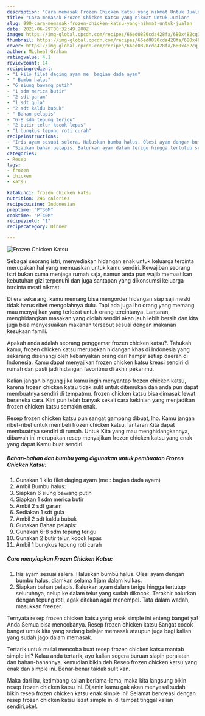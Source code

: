 ```yaml
---
description: "Cara memasak Frozen Chicken Katsu yang nikmat Untuk Jualan"
title: "Cara memasak Frozen Chicken Katsu yang nikmat Untuk Jualan"
slug: 990-cara-memasak-frozen-chicken-katsu-yang-nikmat-untuk-jualan
date: 2021-06-29T00:32:49.200Z
image: https://img-global.cpcdn.com/recipes/66ed0820cda428fa/680x482cq70/frozen-chicken-katsu-foto-resep-utama.jpg
thumbnail: https://img-global.cpcdn.com/recipes/66ed0820cda428fa/680x482cq70/frozen-chicken-katsu-foto-resep-utama.jpg
cover: https://img-global.cpcdn.com/recipes/66ed0820cda428fa/680x482cq70/frozen-chicken-katsu-foto-resep-utama.jpg
author: Micheal Graham
ratingvalue: 4.1
reviewcount: 14
recipeingredient:
- "1 kilo filet daging ayam me  bagian dada ayam"
- " Bumbu halus"
- "6 siung bawang putih"
- "1 sdm merica butir"
- "2 sdt garam"
- "1 sdt gula"
- "2 sdt kaldu bubuk"
- " Bahan pelapis"
- "6-8 sdm tepung terigu"
- "2 butir telur kocok lepas"
- "1 bungkus tepung roti curah"
recipeinstructions:
- "Iris ayam sesuai selera. Haluskan bumbu halus. Olesi ayam dengan bumbu halus, diamkan selama 1 jam dalam kulkas."
- "Siapkan bahan pelapis. Balurkan ayam dalam terigu hingga tertutup seluruhnya, celup ke dalam telur yang sudah dikocok. Terakhir balurkan dengan tepung roti, agak ditekan agar menempel. Tata dalam wadah, masukkan freezer."
categories:
- Resep
tags:
- frozen
- chicken
- katsu

katakunci: frozen chicken katsu 
nutrition: 246 calories
recipecuisine: Indonesian
preptime: "PT36M"
cooktime: "PT40M"
recipeyield: "1"
recipecategory: Dinner

---
```



![Frozen Chicken Katsu](https://img-global.cpcdn.com/recipes/66ed0820cda428fa/680x482cq70/frozen-chicken-katsu-foto-resep-utama.jpg)

Sebagai seorang istri, menyediakan hidangan enak untuk keluarga tercinta merupakan hal yang memuaskan untuk kamu sendiri. Kewajiban seorang istri bukan cuma menjaga rumah saja, namun anda pun wajib memastikan kebutuhan gizi terpenuhi dan juga santapan yang dikonsumsi keluarga tercinta mesti nikmat.

Di era  sekarang, kamu memang bisa mengorder hidangan siap saji meski tidak harus ribet mengolahnya dulu. Tapi ada juga lho orang yang memang mau menyajikan yang terlezat untuk orang tercintanya. Lantaran, menghidangkan masakan yang diolah sendiri akan jauh lebih bersih dan kita juga bisa menyesuaikan makanan tersebut sesuai dengan makanan kesukaan famili. 



Apakah anda adalah seorang penggemar frozen chicken katsu?. Tahukah kamu, frozen chicken katsu merupakan hidangan khas di Indonesia yang sekarang disenangi oleh kebanyakan orang dari hampir setiap daerah di Indonesia. Kamu dapat menyajikan frozen chicken katsu kreasi sendiri di rumah dan pasti jadi hidangan favoritmu di akhir pekanmu.

Kalian jangan bingung jika kamu ingin menyantap frozen chicken katsu, karena frozen chicken katsu tidak sulit untuk ditemukan dan anda pun dapat membuatnya sendiri di tempatmu. frozen chicken katsu bisa dimasak lewat beraneka cara. Kini pun telah banyak sekali cara kekinian yang menjadikan frozen chicken katsu semakin enak.

Resep frozen chicken katsu pun sangat gampang dibuat, lho. Kamu jangan ribet-ribet untuk membeli frozen chicken katsu, lantaran Kita dapat membuatnya sendiri di rumah. Untuk Kita yang mau menghidangkannya, dibawah ini merupakan resep menyajikan frozen chicken katsu yang enak yang dapat Kamu buat sendiri.

<!--inarticleads1-->

##### Bahan-bahan dan bumbu yang digunakan untuk pembuatan Frozen Chicken Katsu:

1. Gunakan 1 kilo filet daging ayam (me : bagian dada ayam)
1. Ambil  Bumbu halus:
1. Siapkan 6 siung bawang putih
1. Siapkan 1 sdm merica butir
1. Ambil 2 sdt garam
1. Sediakan 1 sdt gula
1. Ambil 2 sdt kaldu bubuk
1. Gunakan  Bahan pelapis:
1. Gunakan 6-8 sdm tepung terigu
1. Gunakan 2 butir telur, kocok lepas
1. Ambil 1 bungkus tepung roti curah




<!--inarticleads2-->

##### Cara menyiapkan Frozen Chicken Katsu:

1. Iris ayam sesuai selera. Haluskan bumbu halus. Olesi ayam dengan bumbu halus, diamkan selama 1 jam dalam kulkas.
1. Siapkan bahan pelapis. Balurkan ayam dalam terigu hingga tertutup seluruhnya, celup ke dalam telur yang sudah dikocok. Terakhir balurkan dengan tepung roti, agak ditekan agar menempel. Tata dalam wadah, masukkan freezer.




Ternyata resep frozen chicken katsu yang enak simple ini enteng banget ya! Anda Semua bisa mencobanya. Resep frozen chicken katsu Sangat cocok banget untuk kita yang sedang belajar memasak ataupun juga bagi kalian yang sudah jago dalam memasak.

Tertarik untuk mulai mencoba buat resep frozen chicken katsu mantab simple ini? Kalau anda tertarik, ayo kalian segera buruan siapin peralatan dan bahan-bahannya, kemudian bikin deh Resep frozen chicken katsu yang enak dan simple ini. Benar-benar taidak sulit kan. 

Maka dari itu, ketimbang kalian berlama-lama, maka kita langsung bikin resep frozen chicken katsu ini. Dijamin kamu gak akan menyesal sudah bikin resep frozen chicken katsu enak simple ini! Selamat berkreasi dengan resep frozen chicken katsu lezat simple ini di tempat tinggal kalian sendiri,oke!.


